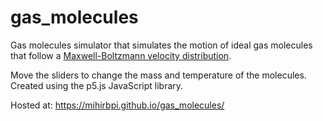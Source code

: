 # gas_molecules

Gas molecules simulator that simulates the motion of ideal gas molecules that follow a [Maxwell-Boltzmann velocity distribution](https://en.wikipedia.org/wiki/Maxwell%E2%80%93Boltzmann_distribution).

Move the sliders to change the mass and temperature of the molecules. Created using the p5.js JavaScript library.

Hosted at: https://mihirbpi.github.io/gas_molecules/
